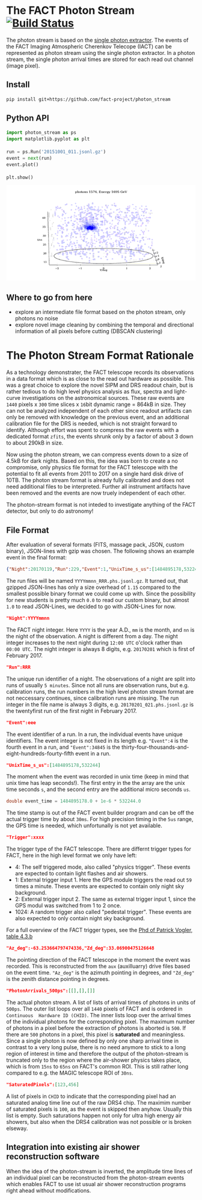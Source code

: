 # The FACT Photon Stream [![Build Status](https://travis-ci.org/fact-project/photon_stream.svg?branch=master)](https://travis-ci.org/fact-project/photon_stream)
The photon stream is based on the [single photon extractor](https://github.com/fact-project/single_photon_extractor). The events of the FACT Imaging Atmospheric Cherenkov Telecope (IACT) can be represented as photon stream using the single photon extractor.
In a photon stream, the single photon arrival times are stored for each read out channel (image pixel).

## Install
```bash
pip install git+https://github.com/fact-project/photon_stream
```

## Python API
```python
import photon_stream as ps
import matplotlib.pyplot as plt

run = ps.Run('20151001_011.jsonl.gz')
event = next(run)
event.plot()

plt.show()
```
![img](example/example_event_small.gif)

## Where to go from here
- explore an intermediate file format based on the photon stream, only photons no noise
- explore novel image cleaning by combining the temporal and directional information of all pixels before cutting (DBSCAN clustering)

# The Photon Stream Format Rationale
As a technology demonstrater, the FACT telescope records its observations in a data format which is as close to the read out hardware as possible. This was a great choice to explore the novel SIPM and DRS readout chain, but is rather tedious to do high level physics analysis as flux, spectra and light-curve investigations on the astronomical sources. These raw events are ```1440``` pixels x  ```300``` time slices x ```16```bit dynamic range = 864kB in size. They can not be analyzed independent of each other since readout artifacts can only be removed with knowledge on the previous event, and an additional calibration file for the DRS is needed, which is not straight forward to identify. Although effort was spent to compress the raw events with a dedicated format ```zfits```, the events shrunk only by a factor of about 3 down to about 290kB in size.

Now using the photon stream, we can compress events down to a size of 4.5kB for dark nights. Based on this, the idea was born to create a no compromise, only physics file format for the FACT telescope with the potential to fit all events from 2011 to 2017 on a single hard disk drive of 10TB.
The photon stream format is already fully calibrated and does not need additional files to be interpreted. Further all instrument artifacts have been removed and the events are now truely independent of each other.

The photon-stream format is not inteded to investigate anything of the FACT detector, but only to do astronomy!

## File Format
After evaluation of several formats (FITS, massage pack, JSON, custom binary), JSON-lines with gzip was chosen.
The following shows an example event in the final format:
```json
{"Night":20170119,"Run":229,"Event":1,"UnixTime_s_us":[1484895178,532244],"Trigger":4,"Az_deg":-63.253664797474336,"Zd_deg":33.06900475126648,"PhotonArrivals_500ps":[[59,84],[102,93,103],[58],[65,79,97],[],[125,43,68],[102],[68,100,123],[52,52,79,113,61,78,112,87], ... ],"SaturatedPixels":[]}
```
The run files will be named ```YYYYmmnn_RRR.phs.jsonl.gz```.
It turned out, that gzipped JSON-lines has only a size overhead of ```1.15``` compared to the smallest possible binary format we could come up with. Since the possibility for new students is pretty much ```0.0``` to read our custom binary, but almost ```1.0``` to read JSON-Lines, we decided to go with JSON-Lines for now.

```json
"Night":YYYYmmnn
```
The FACT night integer. Here ```YYYY``` is the year A.D., ```mm``` is the month, and ```nn``` is the night of the observation. A night is different from a day. The night integer increases to the next night during ```12:00 UTC``` o'clock rather than ```00:00 UTC```. The night integer is always 8 digits, e.g. ```20170201``` which is first of February 2017.

```json
"Run":RRR
```
The unique run identifier of a night. The observations of a night are split into runs of usually ```5 minutes```. Since not all runs are observation runs, but e.g. calibration runs, the run numbers in the high level photon stream format are not neccessary continues, since calibration runs are missing. The run integer in the file name is always 3 digits, e.g. ```20170201_021.phs.jsonl.gz``` is the twentyfirst run of the first night in February 2017.

```json
"Event":eee
```
The event identifier of a run. In a run, the individual events have unique identifiers. The event integer is not fixed in its length e.g. ```"Event":4``` is the fourth event in a run, and ```"Event":34845``` is the thirty-four-thousands-and-eight-hundreds-fourty-fifth event in a run.

```json
"UnixTime_s_us":[1484895178,532244]
```
The moment when the event was recorded in unix time (keep in mind that unix time has leap seconds!). The first entry in the the array are the unix time seconds ```s```, and the second entry are the additional micro seconds ```us```.
```c++
double event_time = 1484895178.0 + 1e-6 * 532244.0
```
The time stamp is out of the FACT event builder program and can be off the actual trigger time by about ```30ms```. For high precision timing in the ```5us``` range, the GPS time is needed, which unfortunally is not yet available.

```json
"Trigger":xxxx
```
The trigger type of the FACT telescope. There are differnt trigger types for FACT, here in the high level format we only have left:

- 4: The self triggered mode, also called "physics trigger". These events are expected to contain light flashes and air showers.
- 1: External trigger input 1. Here the GPS module triggers the read out ```59``` times a minute. These events are expected to contain only night sky background.
- 2: External trigger input 2. The same as external trigger input 1, since the GPS modul was switched from 1 to 2 once.
- 1024: A random trigger also called "pedestal trigger". These events are also expected to only contain night sky background.

For a full overview of the FACT trigger types, see the [Phd of Patrick Vogler, table 4.3.b](http://e-collection.library.ethz.ch/eserv/eth:48381/eth-48381-02.pdf)

```json
"Az_deg":-63.253664797474336,"Zd_deg":33.06900475126648
```
The pointing direction of the FACT telescope in the moment the event was recorded. This is reconstructed from the ```aux``` (auxilluarry) drive files based on the event time.  ```"Az_deg"``` is the azimuth pointing in degrees, and ```"Zd_deg"``` is the zenith distance pointing in degrees.

```json
"PhotonArrivals_500ps":[[],[],[]]
```
The actual photon stream. A list of lists of arrival times of photons in units of ```500ps```.
The outer list loops over all ```1440``` pixels of FACT and is ordered in ```Continuous  Hardware ID (CHID)```. The inner lists loop over the arrival times of the individual photons for the corresponding pixel. The maximum number of photons in a pixel before the extraction of photons is aborted is ```500```. If there are ```500``` photons in a pixel, this pixel is __saturated__ and meaningless.
Since a single photon is now defined by only one sharp arrival time in contrast to a very long pulse, there is no need anymore to stick to a long region of interest in time and therefore the output of the photon-stream is truncated only to the region where the air-shower physics takes place, which is from ```15ns``` to ```65ns``` on FACT's common ROI. This is still rather long compared to e.g. the MAGIC telescope ROI of ```30ns```.

```json
"SaturatedPixels":[123,456]
```
A list of pixels in ```CHID``` to indicate that the corresponding pixel had an saturated analog time line out of the raw DRS4 chip. The maximim number of saturated pixels is ```100```, as the event is skipped then anyhow. Usually this list is empty. Such saturations happen not only for ultra high energy air showers, but also when the DRS4 calibration was not possible or is broken elseway. 

## Integration into existing air shower reconstruction software
When the idea of the photon-stream is inverted, the amplitude time lines of an individual pixel can be reconstructed from the photon-stream events which enables FACT to use ist usual air shower reconstruction programs right ahead without modifications.  
